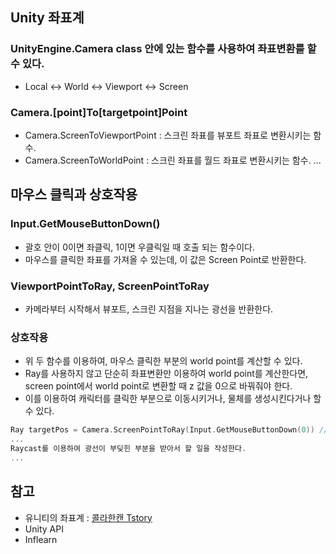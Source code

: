 Unity 좌표계
-----
### UnityEngine.Camera class 안에 있는 함수를 사용하여 좌표변환를 할 수 있다.
- Local <-> World <-> Viewport <-> Screen
### Camera.[point]To[targetpoint]Point
- Camera.ScreenToViewportPoint : 스크린 좌표를 뷰포트 좌표로 변환시키는 함수.
- Camera.ScreenToWorldPoint : 스크린 좌표를 월드 좌표로 변환시키는 함수.
...

마우스 클릭과 상호작용
-----
### Input.GetMouseButtonDown()
- 괄호 안이 0이면 좌클릭, 1이면 우클릭일 때 호출 되는 함수이다.
- 마우스를 클릭한 좌표를 가져올 수 있는데, 이 값은 Screen Point로 반환한다.

### ViewportPointToRay, ScreenPointToRay
- 카메라부터 시작해서 뷰포트, 스크린 지점을 지나는 광선을 반환한다.

### 상호작용
- 위 두 함수를 이용하여, 마우스 클릭한 부분의 world point를 계산할 수 있다.
- Ray를 사용하지 않고 단순히 좌표변환만 이용하여 world point를 계산한다면,   
screen point에서 world point로 변환할 때 z 값을 0으로 바꿔줘야 한다.
- 이를 이용하여 캐릭터를 클릭한 부분으로 이동시키거나, 물체를 생성시킨다거나 할 수 있다.
```C
Ray targetPos = Camera.ScreenPointToRay(Input.GetMouseButtonDown(0)) // 클릭한 부분의 Ray를 얻음.
...
Raycast를 이용하여 광선이 부딪힌 부분을 받아서 할 일을 작성한다.
...
```

참고
-----
- 유니티의 좌표계 : [콜라한캔 Tstory](https://onecoke.tistory.com/entry/%EC%9C%A0%EB%8B%88%ED%8B%B0-%EC%A2%8C%ED%91%9C%EA%B3%84)
- Unity API
- Inflearn
